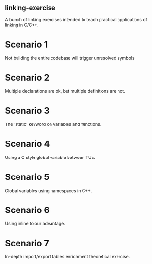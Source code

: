 ## linking-exercise
A bunch of linking exercises intended to teach practical applications of linking in C/C++.

# Scenario 1
Not building the entire codebase will trigger unresolved symbols.

# Scenario 2
Multiple declarations are ok, but multiple definitions are not.

# Scenario 3
The 'static' keyword on variables and functions.

# Scenario 4
Using a C style global variable between TUs.

# Scenario 5
Global variables using namespaces in C++.

# Scenario 6
Using inline to our advantage.

# Scenario 7
In-depth import/export tables enrichment theoretical exercise.
